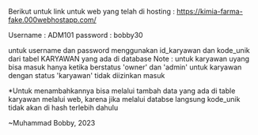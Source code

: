 Berikut untuk link untuk web yang telah di hosting :
https://kimia-farma-fake.000webhostapp.com/

<!-- Username dan Password -->

Username : ADM101
password : bobby30

<!-- penjelasan tambahan untuk username dan password -->

untuk username dan password menggunakan id_karyawan dan kode_unik
dari tabel KARYAWAN yang ada di database
Note : untuk karyawan uyang bisa masuk hanya ketika berstatus 'owner' dan 'admin'
untuk karyawan dengan status 'karyawan' tidak diizinkan masuk

\*Untuk menambahkannya bisa melalui tambah data yang ada di table karyawan melalui web,
karena jika melalui databse langsung kode_unik tidak akan di hash terlebih dahulu

~Muhammad Bobby, 2023

